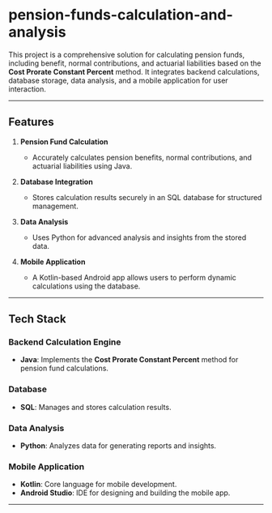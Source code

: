 # pension-funds-calculation-and-analysis
This project is a comprehensive solution for calculating pension funds, including benefit, normal contributions, and actuarial liabilities based on the **Cost Prorate Constant Percent** method. It integrates backend calculations, database storage, data analysis, and a mobile application for user interaction.  

---

## Features  

1. **Pension Fund Calculation**  
   - Accurately calculates pension benefits, normal contributions, and actuarial liabilities using Java.  

2. **Database Integration**  
   - Stores calculation results securely in an SQL database for structured management.  

3. **Data Analysis**  
   - Uses Python for advanced analysis and insights from the stored data.  

4. **Mobile Application**  
   - A Kotlin-based Android app allows users to perform dynamic calculations using the database.  

---

## Tech Stack  

### **Backend Calculation Engine**  
- **Java**: Implements the **Cost Prorate Constant Percent** method for pension fund calculations.  

### **Database**  
- **SQL**: Manages and stores calculation results.  

### **Data Analysis**  
- **Python**: Analyzes data for generating reports and insights.  

### **Mobile Application**  
- **Kotlin**: Core language for mobile development.  
- **Android Studio**: IDE for designing and building the mobile app.  

---
